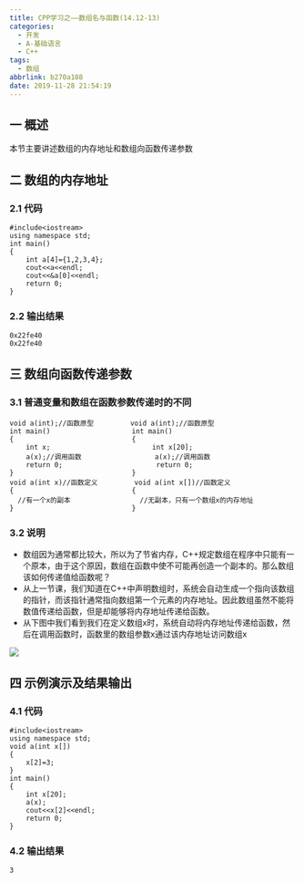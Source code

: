 ```yaml
---
title: CPP学习之——数组名与函数(14.12-13)
categories:
  - 开发
  - A-基础语言
  - C++
tags:
  - 数组
abbrlink: b270a108
date: 2019-11-28 21:54:19
---
```

## 一 概述

本节主要讲述数组的内存地址和数组向函数传递参数  

<!--more-->

## 二 数组的内存地址

### 2.1 代码

```
#include<iostream>
using namespace std;
int main()
{
	int a[4]={1,2,3,4};
	cout<<a<<endl;
	cout<<&a[0]<<endl;
	return 0;
}
```

### 2.2 输出结果

```
0x22fe40
0x22fe40
```

## 三 数组向函数传递参数

### 3.1 普通变量和数组在函数参数传递时的不同

```
void a(int);//函数原型         void a(int);//函数原型
int main()                    int main()									
{					          {					
	int x;			  			   int x[20];			
	a(x);//调用函数					 a(x);//调用函数	
	return 0;						return 0;
}                   		  } 
void a(int x)//函数定义			void a(int x[])//函数定义
{							  {			
  //有一个x的副本					//无副本，只有一个数组x的内存地址
}                             }
```

### 3.2 说明

* 数组因为通常都比较大，所以为了节省内存，C++规定数组在程序中只能有一个原本，由于这个原因，数组在函数中使不可能再创造一个副本的。那么数组该如何传递值给函数呢？
* 从上一节课，我们知道在C++中声明数组时，系统会自动生成一个指向该数组的指针，而该指针通常指向数组第一个元素的内存地址。因此数组虽然不能将数值传递给函数，但是却能够将内存地址传递给函数。
* 从下图中我们看到我们在定义数组x时，系统自动将内存地址传递给函数，然后在调用函数时，函数里的数组参数x通过该内存地址访问数组x

![][1]

## 四 示例演示及结果输出

### 4.1 代码

```
#include<iostream>
using namespace std;
void a(int x[])
{
	x[2]=3;
}
int main()
{
	int x[20];
	a(x);
	cout<<x[2]<<endl;
	return 0;
}
```

### 4.2 输出结果

```
3
```



[1]:https://raw.githubusercontent.com/PGzxc/CDN/master/blog-image/cpp-chapter-14-array-memory.png